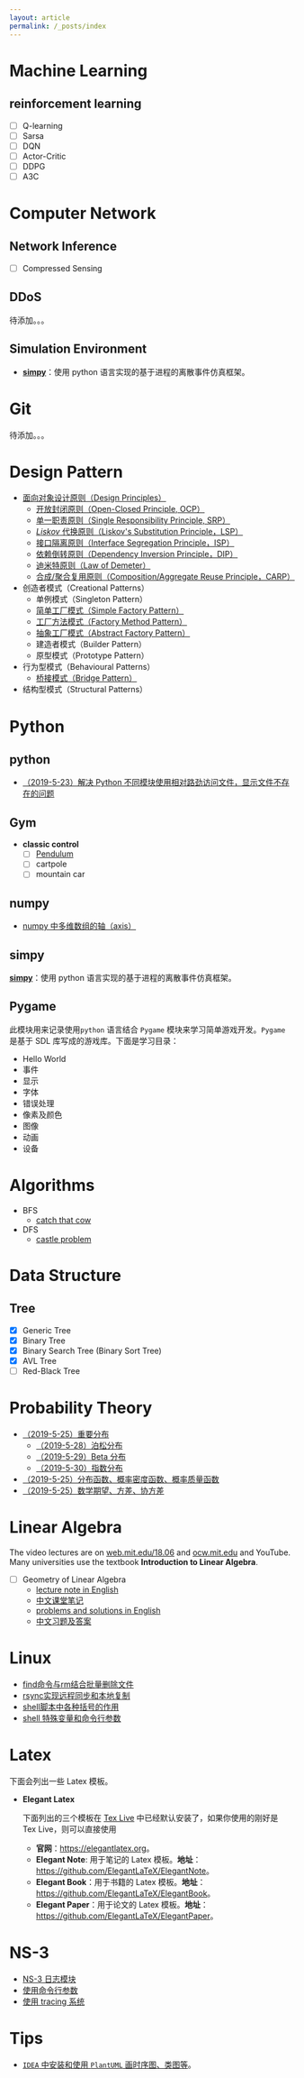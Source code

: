 ```yaml
---
layout: article
permalink: /_posts/index
---
```


<!--more-->

# Machine Learning

## reinforcement learning

- [ ] Q-learning
- [ ] Sarsa
- [ ] DQN
- [ ] Actor-Critic
- [ ] DDPG
- [ ] A3C

# Computer Network

## Network Inference

- [ ] Compressed Sensing

## DDoS

待添加。。。

## Simulation Environment

- **[simpy](https://simpy.readthedocs.io/en/latest/)**：使用 python 语言实现的基于进程的离散事件仿真框架。

# Git

待添加。。。


# Design Pattern

- [面向对象设计原则（Design Principles）](./design-pattern/principles/01-面向对象设计原则.md)
  - [开放封闭原则（Open-Closed Principle, OCP）](./design-pattern/principles/02-开放封闭原则.md)
  - [单一职责原则（Single Responsibility Principle, SRP）](./design-pattern/principles/03-单一职责原则.md)
  - [$Liskov$ 代换原则（Liskov's Substitution Principle，LSP）](./design-pattern/principles/04-Liskov代换原则.md)
  - [接口隔离原则（Interface Segregation Principle，ISP）](./design-pattern/principles/05-接口隔离原则.md)
  - [依赖倒转原则（Dependency Inversion Principle，DIP）](./design-pattern/principles/06-依赖倒转原则.md)
  - [迪米特原则（Law of Demeter）](./design-pattern/principles/07-迪米特原则.md)
  - [合成/聚合复用原则（Composition/Aggregate Reuse Principle，CARP）](./design-pattern/principles/08-合成聚合复用原则.md)
- 创造者模式（Creational Patterns）
  - 单例模式（Singleton Pattern）
  - [简单工厂模式（Simple Factory Pattern）](./design-pattern/creational-pattern/02-简单工厂模式.md)
  - [工厂方法模式（Factory Method Pattern）](./design-pattern/creational-pattern/03-工厂方法模式.md)
  - [抽象工厂模式（Abstract Factory Pattern）](./design-pattern/creational-pattern/04-抽象工厂模式.md)
  - 建造者模式（Builder Pattern）
  - 原型模式（Prototype Pattern）
- 行为型模式（Behavioural Patterns）
  - [桥接模式（Bridge Pattern）]()
- 结构型模式（Structural Patterns）

# Python

## python
- [（2019-5-23）解决 Python 不同模块使用相对路劲访问文件，显示文件不存在的问题](./python/relative_path_problem.md)

## Gym

- **classic control**
  - [ ] [Pendulum](./machine_learning/gym/classic_control/pendulum.md)
  - [ ] cartpole
  - [ ] mountain car

## numpy

- [numpy 中多维数组的轴（axis）](./machine_learning/numpy/numpy_axis.md)

## simpy

**[simpy](https://simpy.readthedocs.io/en/latest/)**：使用 python 语言实现的基于进程的离散事件仿真框架。

## Pygame

此模块用来记录使用`python` 语言结合 `Pygame` 模块来学习简单游戏开发。`Pygame` 是基于 SDL 库写成的游戏库。下面是学习目录：

- Hello World
- 事件
- 显示
- 字体
- 错误处理
- 像素及颜色
- 图像
- 动画
- 设备

# Algorithms

- BFS
  - [catch that cow](./algorithms/BFS/catch_that_cow.md)
- DFS
  - [castle problem](./algorithms/DFS/castle_problem.md)


# Data Structure

## Tree

- [x] Generic Tree
- [x] Binary Tree
- [x] Binary Search Tree (Binary Sort Tree)
- [x] AVL Tree
- [ ] Red-Black Tree

# Probability Theory

- [（2019-5-25）重要分布](./probability_theory/distribution.md)
  - [（2019-5-28）泊松分布](./probability_theory/poisson_distribution.md)
  - [（2019-5-29）Beta 分布](./probability_theory/beta_distribution.md)
  - [（2019-5-30）指数分布](./probability_theory/exponential_distribution.md)
- [（2019-5-25）分布函数、概率密度函数、概率质量函数](./probability_theory/probability_function.md)
- [（2019-5-25）数学期望、方差、协方差](./probability_theory/digital_characteristic.md)

# Linear Algebra

The video lectures are on [web.mit.edu/18.06](http://web.mit.edu/18.06/www/) and [ocw.mit.edu](http://ocw.mit.edu/courses/mathematics/18-06sc-linear-algebra-fall-2011/) and YouTube. Many universities use the textbook **Introduction to Linear Algebra**.

- [ ] Geometry of Linear Algebra
  - [lecture note in English](./linear-algebra/01-geometry-of-linear-algebra/01-geometry-of-linear-algebra-en.pdf)
  - [中文课堂笔记](./linear-algebra/01-geometry-of-linear-algebra/01-geometry-of-linear-algebra-cn.pdf)
  - [problems and solutions in English](./linear-algebra/01-geometry-of-linear-algebra/01-problems-and-solutions-en.pdf)
  - [中文习题及答案]()

# Linux

- [find命令与rm结合批量删除文件](./linux/find_rm.md)
- [rsync实现远程同步和本地复制](./linux/rsync.md)
- [shell脚本中各种括号的作用](./linux/shell_brackets.md)
- [shell 特殊变量和命令行参数](./linux/shell_specialvariable_CL.md)

# Latex

下面会列出一些 Latex 模板。

- **Elegant Latex**

  下面列出的三个模板在 [Tex Live](https://tug.org/texlive/) 中已经默认安装了，如果你使用的刚好是 Tex Live，则可以直接使用

  - **官网**：<https://elegantlatex.org>。
  - **Elegant Note**: 用于笔记的 Latex 模板。**地址**：<https://github.com/ElegantLaTeX/ElegantNote>。
  - **Elegant Book**：用于书籍的 Latex 模板。**地址**：<https://github.com/ElegantLaTeX/ElegantBook>。
  - **Elegant Paper**：用于论文的 Latex 模板。**地址**：<https://github.com/ElegantLaTeX/ElegantPaper>。

# NS-3

- [NS-3 日志模块](./NS-3/NS-3_Logging_Module.md)
- [使用命令行参数](./NS-3/Using_Command_Line_Arguments.md)
- [使用 tracing 系统](./NS-3/Using_the_Tracing_System.md)

# Tips

- [`IDEA` 中安装和使用 `PlantUML` 画时序图、类图等](https://www.jianshu.com/p/a6bd7e3048ef)。